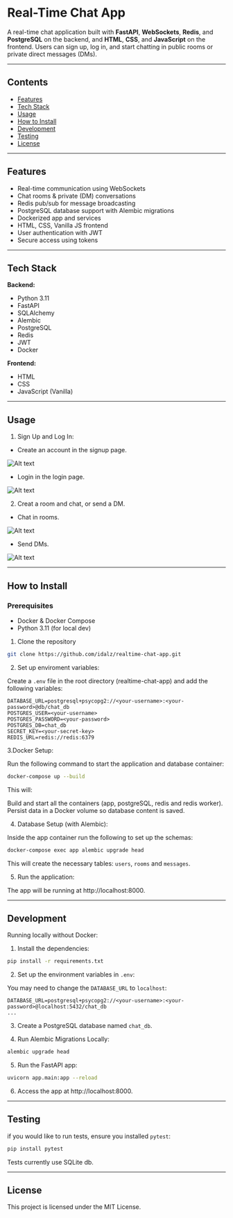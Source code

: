 # Real-Time Chat App

A real-time chat application built with **FastAPI**, **WebSockets**, **Redis**, and **PostgreSQL** on the backend, and **HTML**, **CSS**, and **JavaScript** on the frontend. Users can sign up, log in, and start chatting in public rooms or private direct messages (DMs).

---
## Contents

- [Features](#features)
- [Tech Stack](#tech-stack)
- [Usage](#usage)
- [How to Install](#how-to-install)
- [Development](#development)
- [Testing](#testing)
- [License](#license)

---
## Features

- Real-time communication using WebSockets
- Chat rooms & private (DM) conversations
- Redis pub/sub for message broadcasting
- PostgreSQL database support with Alembic migrations
- Dockerized app and services
- HTML, CSS, Vanilla JS frontend
- User authentication with JWT
- Secure access using tokens

---
## Tech Stack

**Backend:**
- Python 3.11
- FastAPI
- SQLAlchemy
- Alembic
- PostgreSQL
- Redis
- JWT
- Docker

**Frontend:**
- HTML
- CSS
- JavaScript (Vanilla)

---
## Usage

1. Sign Up and Log In:

-  Create an account in the signup page.

![Alt text](app_screenshots/signup.png)

- Login in the login page.

![Alt text](app_screenshots/login.png)

2. Creat a room and chat, or send a DM.

- Chat in rooms.

![Alt text](app_screenshots/index_room.png)

- Send DMs.

![Alt text](app_screenshots/index_dm.png)

---
## How to Install

### Prerequisites
- Docker & Docker Compose
- Python 3.11 (for local dev)

1. Clone the repository

```bash
git clone https://github.com/idalz/realtime-chat-app.git
```

2. Set up enviroment variables:

Create a `.env` file in the root directory (realtime-chat-app) and add the following variables:

```
DATABASE_URL=postgresql+psycopg2://<your-username>:<your-password>@db/chat_db
POSTGRES_USER=<your-username>
POSTGRES_PASSWORD=<your-password>
POSTGRES_DB=chat_db
SECRET_KEY=<your-secret-key>
REDIS_URL=redis://redis:6379
```

3.Docker Setup:

Run the following command to start the application and database container:

```bash
docker-compose up --build
```

This will:

Build and start all the containers (app, postgreSQL, redis and redis worker).
Persist data in a Docker volume so database content is saved.

4. Database Setup (with Alembic):

Inside the app container run the following to set up the schemas:

```bash
docker-compose exec app alembic upgrade head
```

This will create the necessary tables: `users`, `rooms` and `messages`.

5. Run the application:

The app will be running at http://localhost:8000.

---
## Development

Running locally without Docker:

1. Install the dependencies:

```bash
pip install -r requirements.txt
```

2. Set up the environment variables in `.env`:

You may need to change the `DATABASE_URL` to `localhost`:

```
DATABASE_URL=postgresql+psycopg2://<your-username>:<your-password>@localhost:5432/chat_db
...
```

3. Create a PostgreSQL database named `chat_db`.

4. Run Alembic Migrations Locally:

```bash
alembic upgrade head
```

5. Run the FastAPI app:

```bash
uvicorn app.main:app --reload
```

6. Access the app at http://localhost:8000.

---
## Testing 

if you would like to run tests, ensure you installed `pytest`:

```bash
pip install pytest
```

Tests currently use SQLite db.

---
## License

This project is licensed under the MIT License.
